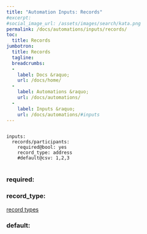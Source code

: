 ```yaml
---
title: "Automation Inputs: Records"
#excerpt: 
#social_image_url: /assets/images/search/kata.png
permalink: /docs/automations/inputs/records/
toc:
  title: Records
jumbotron:
  title: Records
  tagline: 
  breadcrumbs:
  -
    label: Docs &raquo;
    url: /docs/home/
  -
    label: Automations &raquo;
    url: /docs/automations/
  -
    label: Inputs &raquo;
    url: /docs/automations/#inputs
---
```


<pre>
<code class="language-cerb">
inputs:
  records/participants:
    required@bool: yes
    record_type: address
    #default@csv: 1,2,3
</code>
</pre>

### required:

### record_type:

[record types](/docs/records/types/)

### default:

